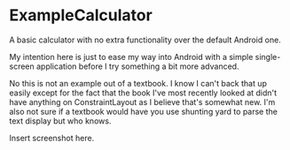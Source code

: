 # ExampleCalculator

A basic calculator with no extra functionality over the default Android one.

My intention here is just to ease my way into Android with a simple single-screen application before I try something a bit more advanced.

No this is not an example out of a textbook. I know I can't back that up easily except for the fact that the book I've most recently looked at didn't have anything on ConstraintLayout as I believe that's somewhat new. I'm also not sure if a textbook would have you use shunting yard to parse the text display but who knows.

Insert screenshot here.
